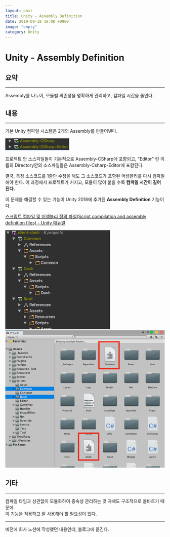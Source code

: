 ```yaml
---
layout: post
title: Unity - Assembly Definition
date: 2019-09-18 18:08 +0900
image: "empty"
category: Unity
---
```

# Unity - Assembly Definition

## 요약

---

Assembly를 나누어, 모듈별 의존성을 명확하게 관리하고, 컴파일 시간을 줄인다.

## 내용

---

기본 Unity 컴파일 시스템은 2개의 Assembly를 만들어낸다.


![image1](assembly-definition_1.png)

프로젝트 안 소스파일들이 기본적으로 Assembly-CSharp에 포함되고,
"Editor" 란 이름의 Directory안의 소스파일들은 Assembly-Csharp-Editor에 포함된다.

결국, 특정 소스코드를 1줄만 수정을 해도 그 소스코드가 포함된 어셈블리를 다시 컴파일 해야 한다. 이 과정에서 프로젝트가 커지고, 모듈이 많이 붙을 수록 **컴파일 시간이 길어진다.**

이 문제를 해결할 수 있는 기능이 Unity 2018에 추가된 **Assembly Definition** 기능이다.

[스크립트 컴파일 및 어셈블리 정의 파일(Script compilation and assembly definition files) - Unity 매뉴얼](https://docs.unity3d.com/kr/2018.1/Manual/ScriptCompilationAssemblyDefinitionFiles.html)

![image2](assembly-definition_2.png)
![image3](assembly-definition_3.png)

## 기타

---

컴파일 타임과 상관없이 모듈화하여 종속성 관리하는 것 자체도 구조적으로 올바르기 때문에  
이 기능을 적용하고 잘 사용해야 할 필요성이 있다.

---
예전에 회사 노션에 작성했던 내용인데, 블로그에 옮긴다.